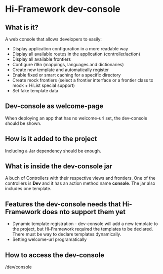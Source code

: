# Hi-Framework dev-console

## What is it?
A web console that allows developers to easily:
- Display application configuration in a more readable way
- Display all available routes in the application (controller/action)
- Display all available frontiers
- Configure i18n (mappings, languages and dictionaries)
- Create new template and automatically register
- Enable fixed or smart caching for a specific directory
- Create mock frontiers (select a frontier interface or a frontier class to mock + HiList special support)
- Set fake template data

## Dev-console as welcome-page
When deploying an app that has no welcome-url set, the dev-console should be shown. 

## How is it added to the project
Including a Jar dependency should be enough. 

## What is inside the dev-console jar
A buch of Controllers with their respective views and frontiers. One of the controllers is **Dev** and it has an action method name **console**. The jar also includes one template.

## Features the dev-console needs that Hi-Framework does nto support them yet
* Dynamic template registration - dev-console will add a new template to the project, but Hi-Framework required the templates to be declared. There must be way to declare templates dynamically.
* Setting welcome-url programatically

## How to access the dev-console
/dev/console
